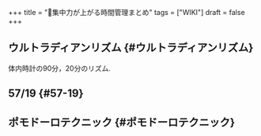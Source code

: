 +++
title = "📝集中力が上がる時間管理まとめ"
tags = ["WIKI"]
draft = false
+++

## ウルトラディアンリズム {#ウルトラディアンリズム}

体内時計の90分，20分のリズム.


## 57/19 {#57-19}


## ポモドーロテクニック {#ポモドーロテクニック}
